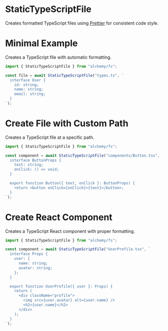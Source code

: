 # StaticTypeScriptFile

Creates formatted TypeScript files using [Prettier](https://prettier.io/) for consistent code style.

# Minimal Example

Creates a TypeScript file with automatic formatting.

```ts
import { StaticTypeScriptFile } from "alchemy/fs";

const file = await StaticTypeScriptFile("types.ts", `
  interface User {
    id: string;
    name: string;
    email: string;
  }
`);
```

# Create File with Custom Path

Creates a TypeScript file at a specific path.

```ts
import { StaticTypeScriptFile } from "alchemy/fs";

const component = await StaticTypeScriptFile("components/Button.tsx", `
  interface ButtonProps {
    text: string;
    onClick: () => void;
  }

  export function Button({ text, onClick }: ButtonProps) {
    return <button onClick={onClick}>{text}</button>;
  }
`);
```

# Create React Component

Creates a TypeScript React component with proper formatting.

```ts
import { StaticTypeScriptFile } from "alchemy/fs";

const component = await StaticTypeScriptFile("UserProfile.tsx", `
  interface Props {
    user: {
      name: string;
      avatar: string;
    };
  }

  export function UserProfile({ user }: Props) {
    return (
      <div className="profile">
        <img src={user.avatar} alt={user.name} />
        <h2>{user.name}</h2>
      </div>
    );
  }
`);
```